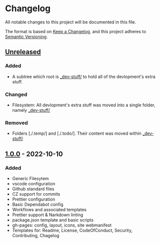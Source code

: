 # Changelog
<!-- markdownlint-disable MD024 -->
All notable changes to this project will be documented in this file.

The format is based on [Keep a Changelog](https://keepachangelog.com/en/1.0.0/),
and this project adheres to [Semantic Versioning](https://semver.org/spec/v2.0.0.html).

## [Unreleased](https://github.com/e2d2ipi/tmpl-github/compare/...HEAD)

### Added

- A subtree which root is [_dev-stuff/][def] to hold all of the devlopment's extra stuff.

### Changed

- Filesystem: All devlopment's extra stuff was moved into a single folder, namely [_dev-stuff/][def]

### Removed

- Folders [./.temp/] and [./.todo/]. Their content was moved within [_dev-stuff/][def2]

## [1.0.0](https://github.com/e2d2ipi/tmpl-github/tag/v1.0.0) - 2022-10-10

### Added

- Generic Filesytem
- vscode configuration
- Github standard files
- CZ support for commits
- Prettier configuration
- Basic Dependabot config
- Workflows and associated templates
- Prettier support & Narkdown linting
- package.json template and basic scripts
- gh-pages: config, layout, icons, site webmanifest
- Templates for: Readme, License, CodeOfConduct, Security, Contributing, Chagelog

<!-- markdownlint-enable MD037 -->


[def]: ./_dev-stuff/
[def2]: ./_dev-stuff/
